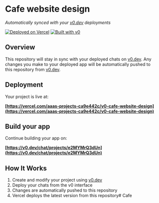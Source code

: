 # Cafe website design

*Automatically synced with your [v0.dev](https://v0.dev) deployments*

[![Deployed on Vercel](https://img.shields.io/badge/Deployed%20on-Vercel-black?style=for-the-badge&logo=vercel)](https://vercel.com/aaas-projects-ca9e442c/v0-cafe-website-design)
[![Built with v0](https://img.shields.io/badge/Built%20with-v0.dev-black?style=for-the-badge)](https://v0.dev/chat/projects/e2MYMrQ3dUn)

## Overview

This repository will stay in sync with your deployed chats on [v0.dev](https://v0.dev).
Any changes you make to your deployed app will be automatically pushed to this repository from [v0.dev](https://v0.dev).

## Deployment

Your project is live at:

**[https://vercel.com/aaas-projects-ca9e442c/v0-cafe-website-design](https://vercel.com/aaas-projects-ca9e442c/v0-cafe-website-design)**

## Build your app

Continue building your app on:

**[https://v0.dev/chat/projects/e2MYMrQ3dUn](https://v0.dev/chat/projects/e2MYMrQ3dUn)**

## How It Works

1. Create and modify your project using [v0.dev](https://v0.dev)
2. Deploy your chats from the v0 interface
3. Changes are automatically pushed to this repository
4. Vercel deploys the latest version from this repository#   C a f e  
 